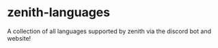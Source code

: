 # zenith-languages
A collection of all languages supported by zenith via the discord bot and website!
